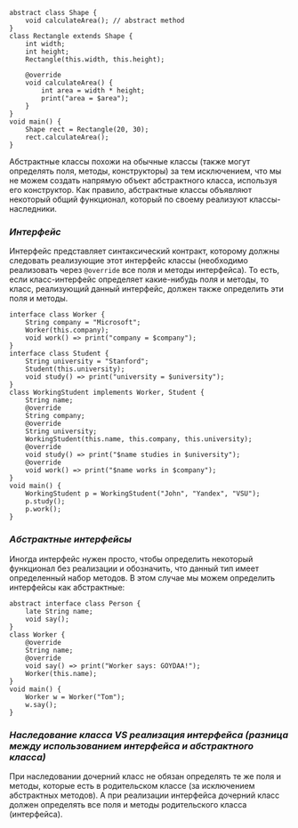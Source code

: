 ```run-dart
abstract class Shape {
	void calculateArea(); // abstract method
}
class Rectangle extends Shape {
	int width;
	int height;
	Rectangle(this.width, this.height);
	
	@override
	void calculateArea() {
		int area = width * height;
		print("area = $area");	
	}
}
void main() {
	Shape rect = Rectangle(20, 30);
	rect.calculateArea();
}
```
Абстрактные классы похожи на обычные классы (также могут определять поля, методы, конструкторы) за тем исключением, что мы не можем создать напрямую объект абстрактного класса, используя его конструктор. Как правило, абстрактные классы объявляют некоторый общий функционал, который по своему реализуют классы-наследники.
### *Интерфейс*

Интерфейс представляет синтаксический контракт, которому должны следовать реализующие этот интерфейс классы (необходимо реализовать через `@override` все поля и методы интерфейса). То есть, если класс-интерфейс определяет какие-нибудь поля и методы, то класс, реализующий данный интерфейс, должен также определить эти поля и методы.
```run-dart
interface class Worker {
	String company = "Microsoft";
	Worker(this.company);
	void work() => print("company = $company");
}
interface class Student {
	String university = "Stanford";
	Student(this.university);
	void study() => print("university = $university");
}
class WorkingStudent implements Worker, Student {
	String name;
	@override
	String company;
	@override
	String university;
	WorkingStudent(this.name, this.company, this.university);
	@override
	void study() => print("$name studies in $university");
	@override
	void work() => print("$name works in $company");
}
void main() {
	WorkingStudent p = WorkingStudent("John", "Yandex", "VSU");
	p.study();
	p.work();
}
```

### *Абстрактные интерфейсы*
Иногда интерфейс нужен просто, чтобы определить некоторый функционал без реализации и обозначить, что данный тип имеет определенный набор методов. В этом случае мы можем определить интерфейсы как абстрактные:
```run-dart
abstract interface class Person {
	late String name;
	void say();
}
class Worker {
	@override
	String name;
	@override
	void say() => print("Worker says: GOYDAA!");
	Worker(this.name);
}
void main() {
	Worker w = Worker("Tom");
	w.say();
}
```
### *Наследование класса VS реализация интерфейса (разница между использованием интерфейса и абстрактного класса)*

При наследовании дочерний класс не обязан определять те же поля и методы, которые есть в родительском классе (за исключением абстрактных методов). А при реализации интерфейса дочерний класс должен определять все поля и методы родительского класса (интерфейса). 

